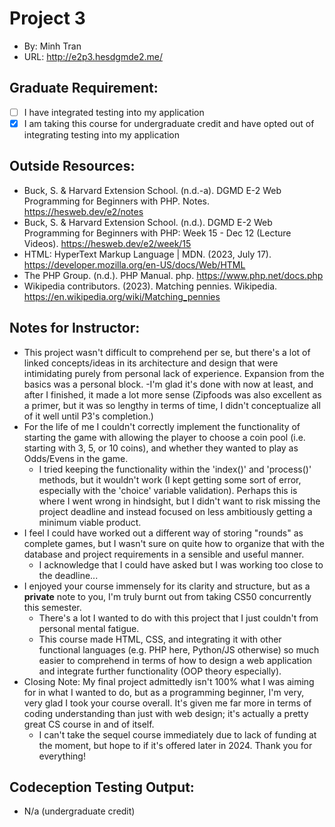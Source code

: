 # Project 3
+ By: Minh Tran
+ URL: <http://e2p3.hesdgmde2.me/>

## Graduate Requirement:
+ [ ] I have integrated testing into my application
+ [x] I am taking this course for undergraduate credit and have opted out of integrating testing into my application

## Outside Resources:
+ Buck, S. & Harvard Extension School. (n.d.-a). DGMD E-2 Web Programming for Beginners with PHP. Notes. https://hesweb.dev/e2/notes
+ Buck, S. & Harvard Extension School. (n.d.). DGMD E-2 Web Programming for Beginners with PHP: Week 15 - Dec 12 (Lecture Videos). https://hesweb.dev/e2/week/15
+ HTML: HyperText Markup Language | MDN. (2023, July 17). https://developer.mozilla.org/en-US/docs/Web/HTML
+ The PHP Group. (n.d.). PHP Manual. php. https://www.php.net/docs.php 
+ Wikipedia contributors. (2023). Matching pennies. Wikipedia. https://en.wikipedia.org/wiki/Matching_pennies

## Notes for Instructor:
+ This project wasn't difficult to comprehend per se, but there's a lot of linked concepts/ideas in its architecture and design that were intimidating purely from personal lack of experience. Expansion from the basics was a personal block. 
    -I'm glad it's done with now at least, and after I finished, it made a lot more sense (Zipfoods was also excellent as a primer, but it was so lengthy in terms of time, I didn't conceptualize all of it well until P3's completion.)
+ For the life of me I couldn't correctly implement the functionality of starting the game with allowing the player to choose a coin pool (i.e. starting with 3, 5, or 10 coins), and whether they wanted to play as Odds/Evens in the game.
    - I tried keeping the functionality within the 'index()' and 'process()' methods, but it wouldn't work (I kept getting some sort of error, especially with the 'choice' variable validation). Perhaps this is where I went wrong in hindsight, but I didn't want to risk missing the project deadline and instead focused on less ambitiously getting a minimum viable product.
+ I feel I could have worked out a different way of storing "rounds" as complete games, but I wasn't sure on quite how to organize that with the database and project requirements in a sensible and useful manner.
    - I acknowledge that I could have asked but I was working too close to the deadline...
+ I enjoyed your course immensely for its clarity and structure, but as a **private** note to you, I'm truly burnt out from taking CS50 concurrently this semester. 
    - There's a lot I wanted to do with this project that I just couldn't from personal mental fatigue.
    - This course made HTML, CSS, and integrating it with other functional languages (e.g. PHP here, Python/JS otherwise) so much easier to comprehend in terms of how to design a web application and integrate further functionality (OOP theory especially).
+ Closing Note: My final project admittedly isn't 100% what I was aiming for in what I wanted to do, but as a programming beginner, I'm very, very glad I took your course overall. It's given me far more in terms of coding understanding than just with web design; it's actually a pretty great CS course in and of itself. 
    - I can't take the sequel course immediately due to lack of funding at the moment, but hope to if it's offered later in 2024. Thank you for everything!

## Codeception Testing Output:
- N/a (undergraduate credit)